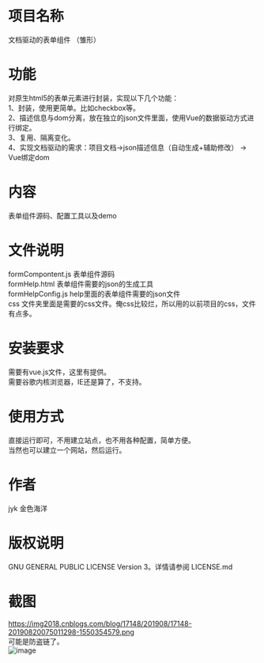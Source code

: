 # 项目名称
文档驱动的表单组件 （雏形）  

# 功能
对原生html5的表单元素进行封装，实现以下几个功能：  
1、封装，使用更简单。比如checkbox等。  
2、描述信息与dom分离，放在独立的json文件里面，使用Vue的数据驱动方式进行绑定。  
3、复用、隔离变化。  
4、实现文档驱动的需求：项目文档->json描述信息（自动生成+辅助修改） -> Vue绑定dom  

# 内容
表单组件源码、配置工具以及demo
# 文件说明
 formCompontent.js 表单组件源码  
 formHelp.html 表单组件需要的json的生成工具  
 formHelpConfig.js help里面的表单组件需要的json文件  
 css 文件夹里面是需要的css文件。俺css比较烂，所以用的以前项目的css，文件有点多。  
# 安装要求
需要有vue.js文件，这里有提供。  
需要谷歌内核浏览器，IE还是算了，不支持。  
# 使用方式
直接运行即可，不用建立站点，也不用各种配置，简单方便。  
当然也可以建立一个网站，然后运行。  
# 作者
jyk 金色海洋
# 版权说明
GNU GENERAL PUBLIC LICENSE Version 3。详情请参阅 LICENSE.md

# 截图
https://img2018.cnblogs.com/blog/17148/201908/17148-20190820075011298-1550354579.png   
可能是防盗链了。  
![image](https://img2018.cnblogs.com/blog/17148/201908/17148-20190820075011298-1550354579.png)

